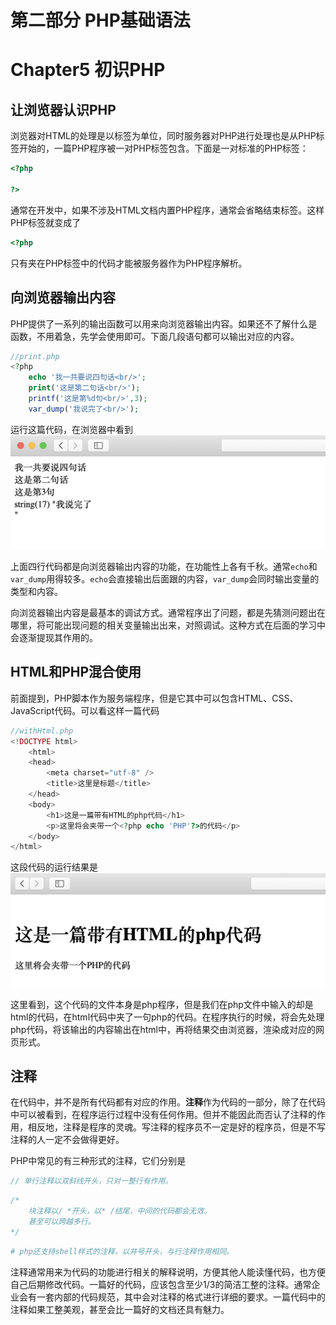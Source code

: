 # 第二部分 PHP基础语法
# Chapter5 初识PHP

## 让浏览器认识PHP
浏览器对HTML的处理是以标签为单位，同时服务器对PHP进行处理也是从PHP标签开始的，一篇PHP程序被一对PHP标签包含。下面是一对标准的PHP标签：

```php
<?php

?>
```

通常在开发中，如果不涉及HTML文档内置PHP程序，通常会省略结束标签。这样PHP标签就变成了

```php
<?php

```

只有夹在PHP标签中的代码才能被服务器作为PHP程序解析。


## 向浏览器输出内容
PHP提供了一系列的输出函数可以用来向浏览器输出内容。如果还不了解什么是函数，不用着急，先学会使用即可。下面几段语句都可以输出对应的内容。

```php
//print.php
<?php	
	echo '我一共要说四句话<br/>';
	print('这是第二句话<br/>');
	printf('这是第%d句<br/>',3);
	var_dump('我说完了<br/>');
```

运行这篇代码，在浏览器中看到
![](/pic/5-1.png)

上面四行代码都是向浏览器输出内容的功能，在功能性上各有千秋。通常`echo`和`var_dump`用得较多。`echo`会直接输出后面跟的内容，`var_dump`会同时输出变量的类型和内容。

向浏览器输出内容是最基本的调试方式。通常程序出了问题，都是先猜测问题出在哪里，将可能出现问题的相关变量输出出来，对照调试。这种方式在后面的学习中会逐渐提现其作用的。

## HTML和PHP混合使用
前面提到，PHP脚本作为服务端程序，但是它其中可以包含HTML、CSS、JavaScript代码。可以看这样一篇代码

```php
//withHtml.php
<!DOCTYPE html>
	<html>
	<head>
		<meta charset="utf-8" />
		<title>这里是标题</title>
	</head>
	<body>
		<h1>这是一篇带有HTML的php代码</h1>
		<p>这里将会夹带一个<?php echo 'PHP'?>的代码</p>
	</body>
</html>
```

这段代码的运行结果是
![](/pic/5-2.png)

这里看到，这个代码的文件本身是php程序，但是我们在php文件中输入的却是html的代码，在html代码中夹了一句php的代码。在程序执行的时候，将会先处理php代码，将该输出的内容输出在html中，再将结果交由浏览器，渲染成对应的网页形式。

## 注释
在代码中，并不是所有代码都有对应的作用。**注释**作为代码的一部分，除了在代码中可以被看到，在程序运行过程中没有任何作用。但并不能因此而否认了注释的作用，相反地，注释是程序的灵魂。写注释的程序员不一定是好的程序员，但是不写注释的人一定不会做得更好。

PHP中常见的有三种形式的注释，它们分别是

```php
// 单行注释以双斜线开头，只对一整行有作用。
```

```php
/*
	块注释以/ *开头，以* /结尾，中间的代码都会无效。
	甚至可以跨越多行。
*/
```

```php
# php还支持shell样式的注释，以井号开头，与行注释作用相同。
```

注释通常用来为代码的功能进行相关的解释说明，方便其他人能读懂代码，也方便自己后期修改代码。一篇好的代码，应该包含至少1/3的简洁工整的注释。通常企业会有一套内部的代码规范，其中会对注释的格式进行详细的要求。一篇代码中的注释如果工整美观，甚至会比一篇好的文档还具有魅力。
